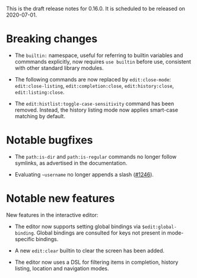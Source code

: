This is the draft release notes for 0.16.0. It is scheduled to be released on
2020-07-01.

# Breaking changes

-   The `builtin:` namespace, useful for referring to builtin variables and
    commmands explicitly, now requires `use builtin` before use, consistent with
    other standard library modules.

-   The following commands are now replaced by `edit:close-mode`:
    `edit:close-listing`, `edit:completion:close`, `edit:history:close`,
    `edit:listing:close`.

-   The `edit:histlist:toggle-case-sensitivity` command has been removed.
    Instead, the history listing mode now applies smart-case matching by
    default.

# Notable bugfixes

-   The `path:is-dir` and `path:is-regular` commands no longer follow symlinks,
    as advertised in the documentation.

-   Evaluating `~username` no longer appends a slash
    ([#1246](https://b.elv.sh/1246)).

# Notable new features

New features in the interactive editor:

-   The editor now supports setting global bindings via `$edit:global-binding`.
    Global bindings are consulted for keys not present in mode-specific
    bindings.

-   A new `edit:clear` builtin to clear the screen has been added.

-   The editor now uses a DSL for filtering items in completion, history
    listing, location and navigation modes.
